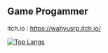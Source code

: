 

## Game Progammer
itch.io : https://wahyusrp.itch.io/



[![Top Langs](https://github-readme-stats.vercel.app/api/top-langs/?username=sadasas&layout=compact&hide=AdverGame,LostArtefact)](https://github.com/sadasas/github-readme-stats)
